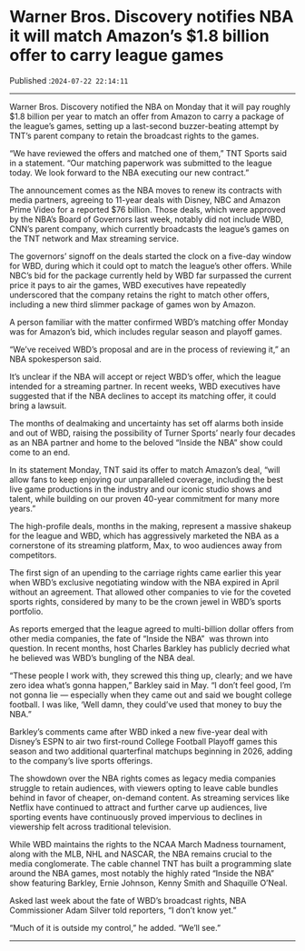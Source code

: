 # Warner Bros. Discovery notifies NBA it will match Amazon’s $1.8 billion offer to carry league games

Published :`2024-07-22 22:14:11`

---

Warner Bros. Discovery notified the NBA on Monday that it will pay roughly $1.8 billion per year to match an offer from Amazon to carry a package of the league’s games, setting up a last-second buzzer-beating attempt by TNT’s parent company to retain the broadcast rights to the games.

“We have reviewed the offers and matched one of them,” TNT Sports said in a statement. “Our matching paperwork was submitted to the league today. We look forward to the NBA executing our new contract.”

The announcement comes as the NBA moves to renew its contracts with media partners, agreeing to 11-year deals with Disney, NBC and Amazon Prime Video for a reported $76 billion. Those deals, which were approved by the NBA’s Board of Governors last week, notably did not include WBD, CNN’s parent company, which currently broadcasts the league’s games on the TNT network and Max streaming service.

The governors’ signoff on the deals started the clock on a five-day window for WBD, during which it could opt to match the league’s other offers. While NBC’s bid for the package  currently held by WBD far surpassed the current price it pays to air the games, WBD executives have repeatedly underscored that the company retains the right to match other offers, including a new third slimmer package of games won by Amazon.

A person familiar with the matter confirmed WBD’s matching offer Monday was for Amazon’s bid, which includes regular season and playoff games.

“We’ve received WBD’s proposal and are in the process of reviewing it,” an NBA spokesperson said.

It’s unclear if the NBA will accept or reject WBD’s offer, which the league intended for a streaming partner. In recent weeks, WBD executives have suggested that if the NBA declines to accept its matching offer, it could bring a lawsuit.

The months of dealmaking and uncertainty has set off alarms both inside and out of WBD, raising the possibility of Turner Sports’ nearly four decades as an NBA partner and home to the beloved “Inside the NBA” show could come to an end.

In its statement Monday, TNT said its offer to match Amazon’s deal, “will allow fans to keep enjoying our unparalleled coverage, including the best live game productions in the industry and our iconic studio shows and talent, while building on our proven 40-year commitment for many more years.”

The high-profile deals, months in the making, represent a massive shakeup for the league and WBD, which has aggressively marketed the NBA as a cornerstone of its streaming platform, Max, to woo audiences away from competitors.

The first sign of an upending to the carriage rights came earlier this year when WBD’s exclusive negotiating window with the NBA expired in April without an agreement. That allowed other companies to vie for the coveted sports rights, considered by many to be the crown jewel in WBD’s sports portfolio.

As reports emerged that the league agreed to multi-billion dollar offers from other media companies, the fate of “Inside the NBA”  was thrown into question. In recent months, host Charles Barkley has publicly decried what he believed was WBD’s bungling of the NBA deal.

“These people I work with, they screwed this thing up, clearly; and we have zero idea what’s gonna happen,” Barkley said in May. “I don’t feel good, I’m not gonna lie — especially when they came out and said we bought college football. I was like, ‘Well damn, they could’ve used that money to buy the NBA.”

Barkley’s comments came after WBD inked a new five-year deal with Disney’s ESPN to air two first-round College Football Playoff games this season and two additional quarterfinal matchups beginning in 2026, adding to the company’s live sports offerings.

The showdown over the NBA rights comes as legacy media companies struggle to retain audiences, with viewers opting to leave cable bundles behind in favor of cheaper, on-demand content. As streaming services like Netflix have continued to attract and further carve up audiences, live sporting events have continuously proved impervious to declines in viewership felt across traditional television.

While WBD maintains the rights to the NCAA March Madness tournament, along with the MLB, NHL and NASCAR, the NBA remains crucial to the media conglomerate. The cable channel TNT has built a programming slate around the NBA games, most notably the highly rated “Inside the NBA” show featuring Barkley, Ernie Johnson, Kenny Smith and Shaquille O’Neal.

Asked last week about the fate of WBD’s broadcast rights, NBA Commissioner Adam Silver told reporters, “I don’t know yet.”

“Much of it is outside my control,” he added. “We’ll see.”

---

